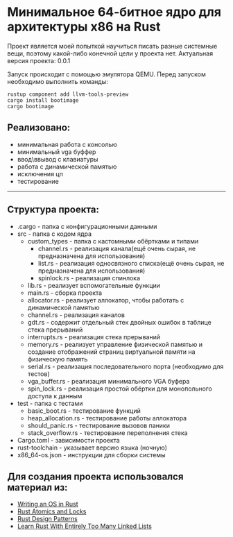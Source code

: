 # Минимальное  64-битное ядро для архитектуры x86 на Rust </h1>

Проект является моей попыткой научиться писать разные системные вещи, поэтому какой-либо конечной цели у проекта нет. Актуальная версия проекта: 0.0.1

Запуск происходит с помощью эмулятора QEMU. Перед запуском необходимо выполнить команды:
```commandline
rustup component add llvm-tools-preview
cargo install bootimage
cargo bootimage
```
## Реализовано:
* минимальная работа с консолью
* минимальный vga буффер
* ввод\ввывод с клавиатуры
* работа с динамической памятью
* исключения цп
* тестирование
---
## Структура проекта:
* .cargo - папка с конфигурационными данными 
* src - папка с кодом ядра
  * custom_types - папка с кастомными обёртками и типами
    * channel.rs - реализация канала(ещё очень сырая, не предназначена для использования)
    * list.rs - реализация односвязного списка(ещё очень сырая, не предназначена для использования)
    * spinlock.rs - реализация спинлока
  * lib.rs - реализует вспомогательные функции
  * main.rs - сборка проекта
  * allocator.rs - реализует аллокатор, чтобы работать с динамической памятью
  * channel.rs - реализация каналов
  * gdt.rs - содержит отдельный стек двойных ошибок в таблице стека прерываний
  * interrupts.rs - реализация стека прерываний
  * memory.rs - реализует управление физической памятью и создание отображений страниц виртуальной памяти на физическую память
  * serial.rs - реализация последовательного порта (необходимо для тестов)
  * vga_buffer.rs - реализация минимального VGA буфера
  * spin_lock.rs - реализация простой обёртки для монопольного доступа к данным
* test - папка с тестами
    * basic_boot.rs - тестирование функций
    * heap_allocation.rs - тестирование работы аллокатора
    * should_panic.rs - тестирование вызовов паники
    * stack_overflow.rs - тестирование переполнения стека
* Cargo.toml -  зависимости проекта
* rust-toolchain - указывает версию языка (ночную)
* x86_64-os.json - инструкции для сборки системы
## Для создания проекта использовался материал из:
* [Writing an OS in Rust](https://os.phil-opp.com)
* [Rust Atomics and Locks](https://marabos.nl/atomics/)
* [Rust Design Patterns](https://rust-unofficial.github.io/patterns/intro.html)
* [Learn Rust With Entirely Too Many Linked Lists](https://rust-unofficial.github.io/too-many-lists/index.html)